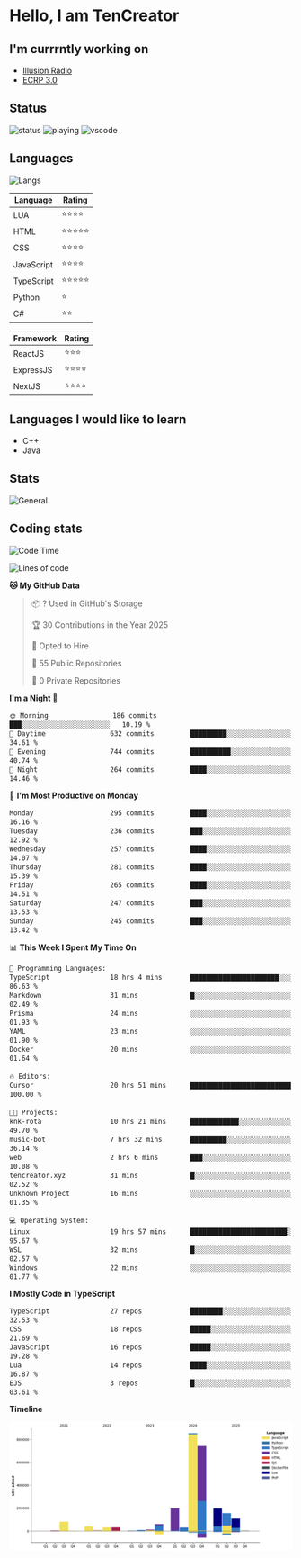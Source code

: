 # Hello, I am TenCreator

## I'm currrntly working on
- [Illusion Radio](https://illusionradio.co.uk/)
- [ECRP 3.0](http://github.com/Emerald-Coast-Roleplay/)

## Status
![status](https://api.statusbadges.me/badge/status/518334475038359555?simple=true&style=for-the-badge)
![playing](https://api.statusbadges.me/badge/playing/518334475038359555?style=for-the-badge)
![vscode](https://api.statusbadges.me/badge/vscode/518334475038359555?style=for-the-badge)

## Languages
![Langs](https://github-readme-stats.vercel.app/api/top-langs/?username=tencreator&layout=compact&theme=radical)


|Language|Rating|
|--------|------|
|LUA|⭐️⭐️⭐️⭐️|
|HTML|⭐️⭐️⭐️⭐️⭐️|
|CSS|⭐️⭐️⭐️⭐️|
|JavaScript|⭐️⭐️⭐️⭐️|
|TypeScript|⭐️⭐️⭐️⭐️⭐️|
|Python|⭐️|
|C#|⭐️⭐️ |

|Framework|Rating|
|--------|------|
|ReactJS|⭐️⭐️⭐|
|ExpressJS|⭐️⭐️⭐️⭐️|
|NextJS|⭐️⭐️⭐⭐️|

## Languages I would like to learn
- C++
- Java

## Stats
![General](https://github-readme-stats.vercel.app/api?username=tencreator&show_icons=true&theme=radical)

## Coding stats

<!--START_SECTION:waka-->
![Code Time](http://img.shields.io/badge/Code%20Time-402%20hrs%2052%20mins-blue)

![Lines of code](https://img.shields.io/badge/From%20Hello%20World%20I%27ve%20Written-1.9%20million%20lines%20of%20code-blue)

**🐱 My GitHub Data** 

> 📦 ? Used in GitHub's Storage 
 > 
> 🏆 30 Contributions in the Year 2025
 > 
> 💼 Opted to Hire
 > 
> 📜 55 Public Repositories 
 > 
> 🔑 0 Private Repositories 
 > 
**I'm a Night 🦉** 

```text
🌞 Morning                186 commits         ███░░░░░░░░░░░░░░░░░░░░░░   10.19 % 
🌆 Daytime                632 commits         █████████░░░░░░░░░░░░░░░░   34.61 % 
🌃 Evening                744 commits         ██████████░░░░░░░░░░░░░░░   40.74 % 
🌙 Night                  264 commits         ████░░░░░░░░░░░░░░░░░░░░░   14.46 % 
```
📅 **I'm Most Productive on Monday** 

```text
Monday                   295 commits         ████░░░░░░░░░░░░░░░░░░░░░   16.16 % 
Tuesday                  236 commits         ███░░░░░░░░░░░░░░░░░░░░░░   12.92 % 
Wednesday                257 commits         ████░░░░░░░░░░░░░░░░░░░░░   14.07 % 
Thursday                 281 commits         ████░░░░░░░░░░░░░░░░░░░░░   15.39 % 
Friday                   265 commits         ████░░░░░░░░░░░░░░░░░░░░░   14.51 % 
Saturday                 247 commits         ███░░░░░░░░░░░░░░░░░░░░░░   13.53 % 
Sunday                   245 commits         ███░░░░░░░░░░░░░░░░░░░░░░   13.42 % 
```


📊 **This Week I Spent My Time On** 

```text
💬 Programming Languages: 
TypeScript               18 hrs 4 mins       ██████████████████████░░░   86.63 % 
Markdown                 31 mins             █░░░░░░░░░░░░░░░░░░░░░░░░   02.49 % 
Prisma                   24 mins             ░░░░░░░░░░░░░░░░░░░░░░░░░   01.93 % 
YAML                     23 mins             ░░░░░░░░░░░░░░░░░░░░░░░░░   01.90 % 
Docker                   20 mins             ░░░░░░░░░░░░░░░░░░░░░░░░░   01.64 % 

🔥 Editors: 
Cursor                   20 hrs 51 mins      █████████████████████████   100.00 % 

🐱‍💻 Projects: 
knk-rota                 10 hrs 21 mins      ████████████░░░░░░░░░░░░░   49.70 % 
music-bot                7 hrs 32 mins       █████████░░░░░░░░░░░░░░░░   36.14 % 
web                      2 hrs 6 mins        ███░░░░░░░░░░░░░░░░░░░░░░   10.08 % 
tencreator.xyz           31 mins             █░░░░░░░░░░░░░░░░░░░░░░░░   02.52 % 
Unknown Project          16 mins             ░░░░░░░░░░░░░░░░░░░░░░░░░   01.35 % 

💻 Operating System: 
Linux                    19 hrs 57 mins      ████████████████████████░   95.67 % 
WSL                      32 mins             █░░░░░░░░░░░░░░░░░░░░░░░░   02.57 % 
Windows                  22 mins             ░░░░░░░░░░░░░░░░░░░░░░░░░   01.77 % 
```

**I Mostly Code in TypeScript** 

```text
TypeScript               27 repos            ████████░░░░░░░░░░░░░░░░░   32.53 % 
CSS                      18 repos            █████░░░░░░░░░░░░░░░░░░░░   21.69 % 
JavaScript               16 repos            █████░░░░░░░░░░░░░░░░░░░░   19.28 % 
Lua                      14 repos            ████░░░░░░░░░░░░░░░░░░░░░   16.87 % 
EJS                      3 repos             █░░░░░░░░░░░░░░░░░░░░░░░░   03.61 % 
```



**Timeline**

![Lines of Code chart](https://raw.githubusercontent.com/tencreator/tencreator/main/assets/bar_graph.png)


<!--END_SECTION:waka-->
